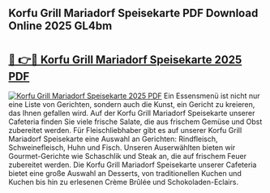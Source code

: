 ## Korfu Grill Mariadorf Speisekarte PDF Download Online 2025 GL4bm

# <h2><a href="http://gc97eoo.nevu.top/?p=Korfu+Grill+Mariadorf+Speisekarte">🔗 👉🔴 Korfu Grill Mariadorf Speisekarte 2025 PDF</a></h2>

[![Korfu Grill Mariadorf Speisekarte 2025 PDF](https://i.imgur.com/dBaPXMq.png)](http://gc97eoo.nevu.top/?p=Korfu+Grill+Mariadorf+Speisekarte)
Ein Essensmenü ist nicht nur eine Liste von Gerichten, sondern auch die Kunst, ein Gericht zu kreieren, das Ihnen gefallen wird. Auf der Korfu Grill Mariadorf Speisekarte unserer Cafeteria finden Sie viele frische Salate, die aus frischem Gemüse und Obst zubereitet werden. Für Fleischliebhaber gibt es auf unserer Korfu Grill Mariadorf Speisekarte eine Auswahl an Gerichten: Rindfleisch, Schweinefleisch, Huhn und Fisch. Unseren Auserwählten bieten wir Gourmet-Gerichte wie Schaschlik und Steak an, die auf frischem Feuer zubereitet werden. Die Korfu Grill Mariadorf Speisekarte unserer Cafeteria bietet eine große Auswahl an Desserts, von traditionellen Kuchen und Kuchen bis hin zu erlesenen Crème Brûlée und Schokoladen-Eclairs.
